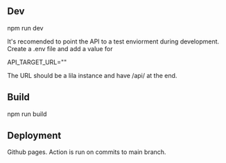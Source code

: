 

## Dev
npm run dev

It's recomended to point the API to a test enviorment during development. Create a .env file and add a value for

API_TARGET_URL=""

The URL should be a lila instance and have /api/ at the end.


## Build
npm run build

## Deployment
Github pages. Action is run on commits to main branch.
